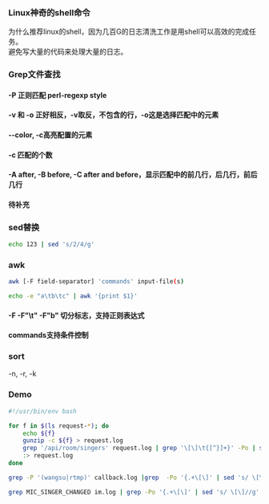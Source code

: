 ### Linux神奇的shell命令

为什么推荐linux的shell，因为几百G的日志清洗工作是用shell可以高效的完成任务。  
避免写大量的代码来处理大量的日志。

### Grep文件查找

#### -P 正则匹配 perl-regexp style

#### -v 和 -o 正好相反，-v取反，不包含的行，-o这是选择匹配中的元素

#### --color, -c高亮配置的元素

#### -c 匹配的个数

#### -A after, -B before, -C after and before，显示匹配中的前几行，后几行，前后几行

#### 待补充

### sed替换

```bash
echo 123 | sed 's/2/4/g'
```

### awk

```bash
awk [-F field-separator] 'commands' input-file(s)

echo -e "a\tb\tc" | awk '{print $1}'
```

#### -F -F"\t" -F"b" 切分标志，支持正则表达式

#### commands支持条件控制

### sort

-n, -r, -k


### Demo

```bash
#!/usr/bin/env bash

for f in $(ls request-*); do
	echo ${f}
	gunzip -c ${f} > request.log
	grep '/api/room/singers' request.log | grep '\[\]\t{[^}]+}' -Po | sed 's/\[\]\t//g' >> singer.log
	:> request.log
done

grep -P '(wangsu|rtmp)' callback.log |grep  -Po '{.+\[\]' | sed 's/ \[\] \[\]//g' > callback.json.log

grep MIC_SINGER_CHANGED im.log | grep -Po '{.+\[\]' | sed 's/ \[\]//g' > im.json.log
```